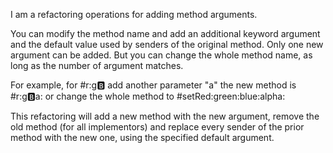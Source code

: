 I am a refactoring operations for adding method arguments.

You can modify the method name and add an additional keyword argument and the default value used by senders of the original method. Only one new argument can be added. But you can change the whole method name, as long as the number of argument matches.

For example, for #r:g:b:  add another parameter "a" the new method is
#r:g:b:a: 
or change the whole method to 
#setRed:green:blue:alpha:

This refactoring will add a new method with the new argument, remove the old method (for all implementors) and replace every sender of the prior method with the new one, using the specified default argument.